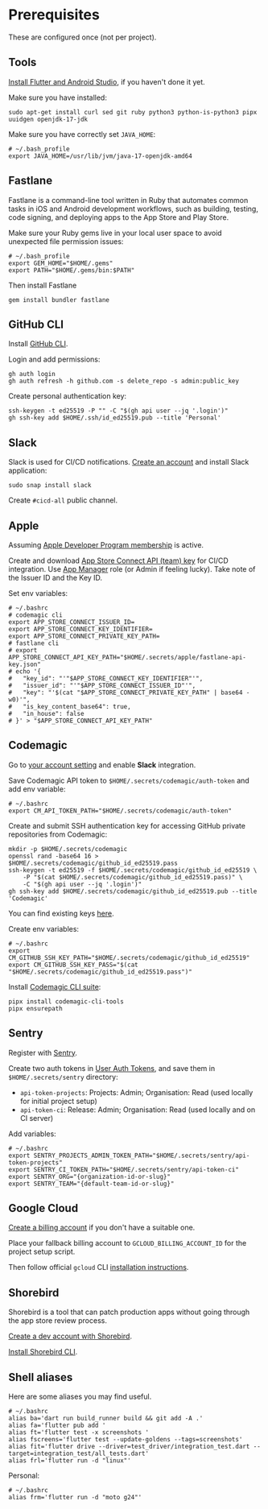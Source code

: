 # Prerequisites

These are configured once (not per project).

## Tools

[Install Flutter and Android Studio](https://docs.flutter.dev/get-started/install/linux/android),
if you haven't done it yet.

Make sure you have installed:

```shell
sudo apt-get install curl sed git ruby python3 python-is-python3 pipx uuidgen openjdk-17-jdk
```

Make sure you have correctly set `JAVA_HOME`:

```shell
# ~/.bash_profile
export JAVA_HOME=/usr/lib/jvm/java-17-openjdk-amd64
```

## Fastlane

Fastlane is a command-line tool written in Ruby that automates common tasks in iOS and Android development workflows,
such as building, testing, code signing, and deploying apps to the App Store and Play Store.

Make sure your Ruby gems live in your local user space to avoid unexpected file permission issues:

```shell
# ~/.bash_profile
export GEM_HOME="$HOME/.gems"
export PATH="$HOME/.gems/bin:$PATH"
```

Then install Fastlane

```shell
gem install bundler fastlane
```

## GitHub CLI

Install [GitHub CLI](https://github.com/cli/cli/blob/trunk/docs/install_linux.md).

Login and add permissions:

```shell
gh auth login
gh auth refresh -h github.com -s delete_repo -s admin:public_key
```

Create personal authentication key:

```shell
ssh-keygen -t ed25519 -P "" -C "$(gh api user --jq '.login')"
gh ssh-key add $HOME/.ssh/id_ed25519.pub --title 'Personal'
```

## Slack

Slack is used for CI/CD notifications.
[Create an account](https://slack.com/get-started) and install Slack application:

```shell
sudo snap install slack
```

Create `#cicd-all` public channel.

## Apple

Assuming [Apple Developer Program membership](https://developer.apple.com/programs/enroll/) is active.

Create and download [App Store Connect API (team) key](https://appstoreconnect.apple.com/access/integrations/api)
for CI/CD integration. Use [App Manager](https://developer.apple.com/help/account/manage-your-team/roles/) role
(or Admin if feeling lucky). Take note of the Issuer ID and the Key ID.

Set env variables:

```shell
# ~/.bashrc
# codemagic cli
export APP_STORE_CONNECT_ISSUER_ID=
export APP_STORE_CONNECT_KEY_IDENTIFIER=
export APP_STORE_CONNECT_PRIVATE_KEY_PATH=
# fastlane cli
# export APP_STORE_CONNECT_API_KEY_PATH="$HOME/.secrets/apple/fastlane-api-key.json"
# echo '{
#   "key_id": "'"$APP_STORE_CONNECT_KEY_IDENTIFIER"'",
#   "issuer_id": "'"$APP_STORE_CONNECT_ISSUER_ID"'",
#   "key": "'$(cat "$APP_STORE_CONNECT_PRIVATE_KEY_PATH" | base64 -w0)'",
#   "is_key_content_base64": true,
#   "in_house": false
# }' > "$APP_STORE_CONNECT_API_KEY_PATH"
```

## Codemagic

Go to [your account setting](https://codemagic.io/teams) and enable **Slack** integration.

Save Codemagic API token to `$HOME/.secrets/codemagic/auth-token` and add env variable:

```shell
# ~/.bashrc
export CM_API_TOKEN_PATH="$HOME/.secrets/codemagic/auth-token"
```

Create and submit SSH authentication key for accessing GitHub private repositories from Codemagic:

```shell
mkdir -p $HOME/.secrets/codemagic
openssl rand -base64 16 > $HOME/.secrets/codemagic/github_id_ed25519.pass
ssh-keygen -t ed25519 -f $HOME/.secrets/codemagic/github_id_ed25519 \
    -P "$(cat $HOME/.secrets/codemagic/github_id_ed25519.pass)" \
    -C "$(gh api user --jq '.login')"
gh ssh-key add $HOME/.secrets/codemagic/github_id_ed25519.pub --title 'Codemagic'
```

You can find existing keys [here](https://github.com/settings/keys).

Create env variables:

```shell
# ~/.bashrc
export CM_GITHUB_SSH_KEY_PATH="$HOME/.secrets/codemagic/github_id_ed25519"
export CM_GITHUB_SSH_KEY_PASS="$(cat "$HOME/.secrets/codemagic/github_id_ed25519.pass")"
```

Install [Codemagic CLI suite](https://github.com/codemagic-ci-cd/cli-tools/tree/master):

```shell
pipx install codemagic-cli-tools
pipx ensurepath
```

## Sentry

Register with [Sentry](https://sentry.io/welcome/).

Create two auth tokens in [User Auth Tokens](https://sneakybird-apps.sentry.io/settings/account/api/auth-tokens/),
and save them in `$HOME/.secrets/sentry` directory:

- `api-token-projects`: Projects: Admin; Organisation: Read (used locally for initial project setup)
- `api-token-ci`: Release: Admin; Organisation: Read (used locally and on CI server)

Add variables:

```shell
# ~/.bashrc
export SENTRY_PROJECTS_ADMIN_TOKEN_PATH="$HOME/.secrets/sentry/api-token-projects"
export SENTRY_CI_TOKEN_PATH="$HOME/.secrets/sentry/api-token-ci"
export SENTRY_ORG="{organization-id-or-slug}"
export SENTRY_TEAM="{default-team-id-or-slug}"
```

## Google Cloud

[Create a billing account](https://console.cloud.google.com/billing) if you don't have a suitable one.

Place your fallback billing account to `GCLOUD_BILLING_ACCOUNT_ID` for the project setup script.

Then follow official `gcloud` CLI [installation instructions](https://cloud.google.com/sdk/docs/install-sdk#deb).

## Shorebird

Shorebird is a tool that can patch production apps without going through the app store review process.

[Create a dev account with Shorebird](https://console.shorebird.dev/login).

[Install Shorebird CLI](https://docs.shorebird.dev/).

## Shell aliases

Here are some aliases you may find useful.

```shell
# ~/.bashrc
alias ba='dart run build_runner build && git add -A .'
alias fa='flutter pub add '
alias ft='flutter test -x screenshots '
alias fscreens='flutter test --update-goldens --tags=screenshots'
alias fit='flutter drive --driver=test_driver/integration_test.dart --target=integration_test/all_tests.dart'
alias frl='flutter run -d "linux"'
```

Personal:

```shell
# ~/.bashrc
alias frm='flutter run -d "moto g24"'
```
